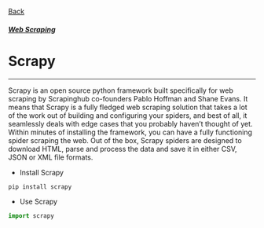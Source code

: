 [Back](../extends_libraries.md)
##### [Web Scraping](../web_scraping.md)

# Scrapy
---

Scrapy is an open source python framework built specifically for web scraping by Scrapinghub co-founders Pablo Hoffman and Shane Evans.
It means that Scrapy is a fully fledged web scraping solution that takes a lot of the work out of building and configuring your spiders, and best of all, it seamlessly deals with edge cases that you probably haven’t thought of yet.
Within minutes of installing the framework, you can have a fully functioning spider scraping the web. Out of the box, Scrapy spiders are designed to download HTML, parse and process the data and save it in either CSV, JSON or XML file formats.

- Install Scrapy
```python
pip install scrapy
```
- Use Scrapy
```python
import scrapy
```